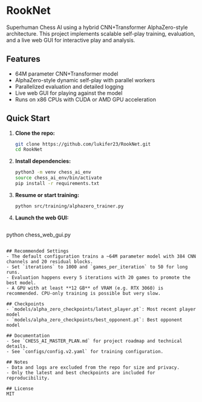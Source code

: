 # RookNet

Superhuman Chess AI using a hybrid CNN+Transformer AlphaZero-style architecture. This project implements scalable self-play training, evaluation, and a live web GUI for interactive play and analysis.

## Features
- 64M parameter CNN+Transformer model
- AlphaZero-style dynamic self-play with parallel workers
- Parallelized evaluation and detailed logging
- Live web GUI for playing against the model
- Runs on x86 CPUs with CUDA or AMD GPU acceleration

## Quick Start
1. **Clone the repo:**
   ```sh
   git clone https://github.com/lukifer23/RookNet.git
   cd RookNet
   ```
2. **Install dependencies:**
   ```sh
   python3 -m venv chess_ai_env
   source chess_ai_env/bin/activate
   pip install -r requirements.txt
   ```
3. **Resume or start training:**
   ```sh
   python src/training/alphazero_trainer.py
   ```
4. **Launch the web GUI:**
   ```sh
  python chess_web_gui.py
  ```

## Recommended Settings
- The default configuration trains a ~64M parameter model with 384 CNN channels and 20 residual blocks.
- Set `iterations` to 1000 and `games_per_iteration` to 50 for long runs.
- Evaluation happens every 5 iterations with 20 games to promote the best model.
- A GPU with at least **12 GB** of VRAM (e.g. RTX 3060) is recommended. CPU-only training is possible but very slow.

## Checkpoints
- `models/alpha_zero_checkpoints/latest_player.pt`: Most recent player model
- `models/alpha_zero_checkpoints/best_opponent.pt`: Best opponent model

## Documentation
- See `CHESS_AI_MASTER_PLAN.md` for project roadmap and technical details.
- See `configs/config.v2.yaml` for training configuration.

## Notes
- Data and logs are excluded from the repo for size and privacy.
- Only the latest and best checkpoints are included for reproducibility.

## License
MIT
